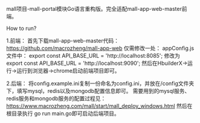 mall项目-mall-portal模块Go语言重构版。完全适配mall-app-web-master前端。

How to run?

1.前端：
首先下载mall-app-web-master代码：https://github.com/macrozheng/mall-app-web
仅需修改一处：
appConfig.js文件中：
  export const API_BASE_URL = 'http://localhost:8085';
修改为
  export const API_BASE_URL = 'http://localhost:9090';
然后在HbuilderX->运行->运行到浏览器->chrome启动前端项目即可。

2.后端：
将config.example.ini复制一份命名为config.ini，并放在/config文件夹下，填写mysql，redis以及mongodb配置信息即可。
需要用到的mysql服务、redis服务和mongodb服务的配置过程见：
  https://www.macrozheng.com/mall/start/mall_deploy_windows.html
然后在根目录执行 go run main.go即可启动后端项目。
